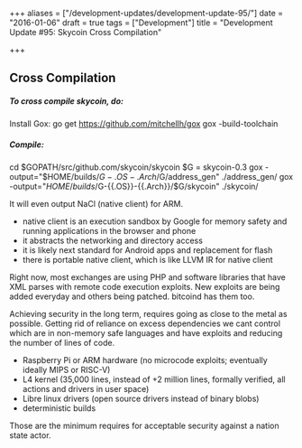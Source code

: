 +++
aliases = ["/development-updates/development-update-95/"]
date = "2016-01-06"
draft = true
tags = ["Development"]
title = "Development Update #95: Skycoin Cross Compilation"

+++
## Cross Compilation

##### To cross compile skycoin, do:

Install Gox:
go get https://github.com/mitchellh/gox
gox -build-toolchain

##### Compile:
cd $GOPATH/src/github.com/skycoin/skycoin
$G = skycoin-0.3
gox -output="$HOME/builds/$G-{{.OS}}-{{.Arch}}/$G/address_gen" ./address_gen/
gox -output="$HOME/builds/$G-{{.OS}}-{{.Arch}}/$G/skycoin" ./skycoin/

It will even output NaCl (native client) for ARM.
- native client is an execution sandbox by Google for memory safety and running applications in the browser and phone
- it abstracts the networking and directory access
- it is likely next standard for Android apps and replacement for flash
- there is portable native client, which is like LLVM IR for native client

Right now, most exchanges are using PHP and software libraries that have XML parses with remote code execution exploits. New exploits are being added everyday and others being patched. bitcoind has them too.

Achieving security in the long term, requires going as close to the metal as possible. Getting rid of reliance on excess dependencies we cant control which  are in non-memory safe languages and have exploits and reducing the number of lines of code.
- Raspberry Pi or ARM hardware (no microcode exploits; eventually ideally MIPS or RISC-V)
- L4 kernel (35,000 lines, instead of +2 million lines, formally verified, all actions and drivers in user space)
- Libre linux drivers (open source drivers instead of binary blobs)
- deterministic builds

Those are the minimum requires for acceptable security against a nation state actor.